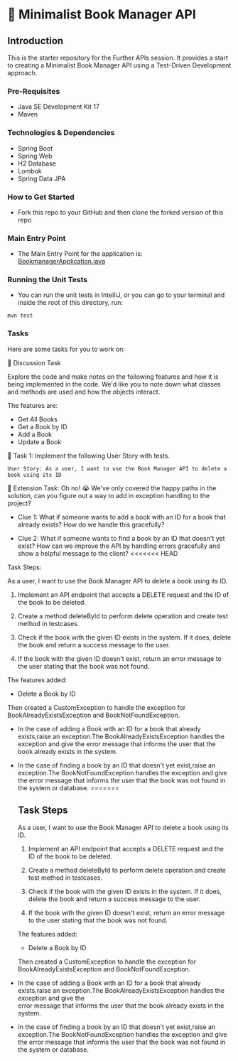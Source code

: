 # 📖 Minimalist Book Manager API

## Introduction
This is the starter repository for the Further APIs session. It provides a start to creating a Minimalist Book Manager API
using a Test-Driven Development approach.

### Pre-Requisites
- Java SE Development Kit 17
- Maven

### Technologies & Dependencies
- Spring Boot
- Spring Web
- H2 Database
- Lombok
- Spring Data JPA

### How to Get Started
- Fork this repo to your GitHub and then clone the forked version of this repo

### Main Entry Point
- The Main Entry Point for the application is: [BookmanagerApplication.java](src/main/java/com/techreturners/bookmanager/BookmanagerApplication.java)

### Running the Unit Tests
- You can run the unit tests in IntelliJ, or you can go to your terminal and inside the root of this directory, run:

`mvn test`

### Tasks

Here are some tasks for you to work on:

📘 Discussion Task

Explore the code and make notes on the following features and how it is being implemented in the code. We'd like you to note down what classes and methods are used and how the objects interact.

The features are:
- Get All Books
- Get a Book by ID
- Add a Book
- Update a Book

📘 Task 1: Implement the following User Story with tests.

`User Story: As a user, I want to use the Book Manager API to delete a book using its ID`


📘 Extension Task: Oh no! 😭 We've only covered the happy paths in the solution, can you figure out a way
to add in exception handling to the project? 

- Clue 1: What if someone wants to add a book with an ID for a book that already exists? How do we handle this gracefully?


- Clue 2: What if someone wants to find a book by an ID that doesn't yet exist? 
  How can we improve the API by handling errors gracefully and show a helpful message to the client?
<<<<<<< HEAD

Task Steps:

As a user, I want to use the Book Manager API to delete a book using its ID.

1. Implement an API endpoint that accepts a DELETE request and the ID of the book to be deleted.

2. Create a method deleteById to perform delete operation and create test method in testcases.

3. Check if the book with the given ID exists in the system. If it does, delete the book and return a success message to the user.

4. If the book with the given ID doesn't exist, return an error message to the user stating that the book was not found.

The features added:

 - Delete a Book by ID

Then created a CustomException to handle the exception for BookAlreadyExistsException and BookNotFoundException.

- In the case of adding a Book with an ID for a book that already exists,raise an exception.The BookAlreadyExistsException handles the exception and give the
error message that informs the user that the book already exists in the system.

- In the case of finding a book by an ID that doesn't yet exist,raise an exception.The BookNotFoundException handles the exception and give the error message that informs the user that the book was not found in the system or database.
=======
  
  ## Task Steps
  
  As a user, I want to use the Book Manager API to delete a book using its ID.
  
  1. Implement an API endpoint that accepts a DELETE request and the ID of the book to be deleted.
  
  2. Create a method deleteById to perform delete operation and create test method in testcases.
  
  3. Check if the book with the given ID exists in the system. If it does, delete the book and return a success message to the user.
  
  4. If the book with the given ID doesn't exist, return an error message to the user stating that the book was not found.
  
  The features added: 
  - Delete a Book by ID
  
  Then created a CustomException to handle the exception for BookAlreadyExistsException and BookNotFoundException.
  
- In the case of adding a Book with an ID for a book that already exists,raise an exception.The BookAlreadyExistsException handles the exception and give the  
  error message that informs the user that the book already exists in the system.
  
- In the case of finding a book by an ID that doesn't yet exist,raise an exception.The BookNotFoundException handles the exception and give the error message that 
  informs the user that the book was not found in the system or database. 
  
  

